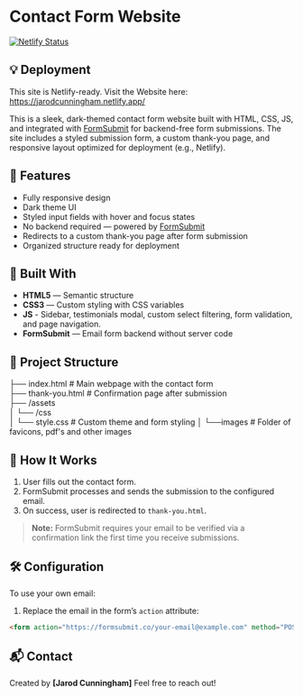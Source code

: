 # Contact Form Website
[![Netlify Status](https://api.netlify.com/api/v1/badges/28c7c174-a657-441e-a137-fd53d85ca7e5/deploy-status)](https://app.netlify.com/projects/jarodcunningham/deploys)

## 💡 Deployment

This site is Netlify-ready. 
Visit the Website here:
https://jarodcunningham.netlify.app/

This is a sleek, dark-themed contact form website built with HTML, CSS, JS, and integrated with [FormSubmit](https://formsubmit.co) for backend-free form submissions. The site includes a styled submission form, a custom thank-you page, and responsive layout optimized for deployment (e.g., Netlify).

## 🚀 Features

- Fully responsive design
- Dark theme UI
- Styled input fields with hover and focus states
- No backend required — powered by [FormSubmit](https://formsubmit.co)
- Redirects to a custom thank-you page after form submission
- Organized structure ready for deployment

## 🧱 Built With

- **HTML5** — Semantic structure
- **CSS3** — Custom styling with CSS variables
- **JS** - Sidebar, testimonials modal, custom select filtering, form validation, and page navigation.
- **FormSubmit** — Email form backend without server code

## 📂 Project Structure
├── index.html # Main webpage with the contact form  
├── thank-you.html # Confirmation page after submission  
├── /assets  
│ └── /css  
│ └── style.css # Custom theme and form styling
│ └──images # Folder of favicons, pdf's and other images

## 🔧 How It Works

1. User fills out the contact form.
2. FormSubmit processes and sends the submission to the configured email.
3. On success, user is redirected to `thank-you.html`.

> **Note:** FormSubmit requires your email to be verified via a confirmation link the first time you receive submissions.

## 🛠️ Configuration

To use your own email:
1. Replace the email in the form’s `action` attribute:

```html
<form action="https://formsubmit.co/your-email@example.com" method="POST">
```

## 📬 Contact

Created by **[Jarod Cunningham]**
Feel free to reach out!
